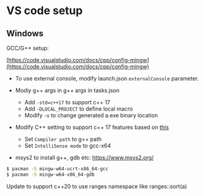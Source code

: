 # VS code setup

## Windows

GCC/G++ setup:

[https://code.visualstudio.com/docs/cpp/config-mingw](https://code.visualstudio.com/docs/cpp/config-mingw)

* To use external console, modify launch.json `externalConsole` parameter.
* Modiy g++ args in g++ args in tasks.json
  * Add `-std=c++17` to support c++ 17
  * Add `-DLOCAL_PROJECT` to define local macro
  * Modify `-o` to change generated a.exe binary location
* Modify C++ setting to support c++ 17 features based on [this](https://code.visualstudio.com/docs/cpp/config-mingw#_adding-additional-cc-settings)
  * Set `Compiler path` to g++ path
  * Set `IntelliSense mode` to gcc-x64


* msys2 to install g++, gdb etc: https://www.msys2.org/

```bash
$ pacman -S mingw-w64-ucrt-x86_64-gcc
$ pacman -S mingw-w64-x86_64-gdb
```

Update to support c++20 to use ranges namespace like ranges::sort(a)
